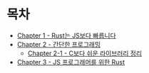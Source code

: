 # 목차

- [Chapter 1 - Rust는 JS보다 빠릅니다](./chapter_1.md)
- [Chapter 2 - 간단한 프로그래밍](./chapter_2.md)
  - [Chapter 2-1 - C보다 쉬운 라이브러리 정리](./chapter_2_1.md)
- [Chapter 3 - JS 프로그래머를 위한 Rust](./chapter_3.md)
